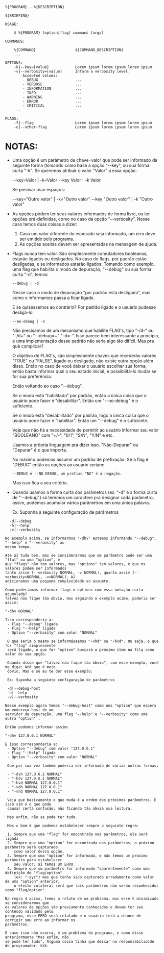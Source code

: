 ```
%{PROGRAM} - %{DESCRIPTION}

${BRIEFING}

USAGE:

    $ %{PROGRAM} [option|flag] command [args]

COMMANDS:

    %{COMMAND}                  ${COMMAND_DESCRIPTION}
    ...

OPTIONS:
    -k|--key=[value]            Lorem ipsum lorem ipsum lorem ipsum
    -v|--verbosity=[value]      Inform a verbosity level.
        Accepted values:
        - DEBUG                 ...
        - VERBOSE               ...
        - INFORMATION           ...
        - INFO                  ...
        - WARNING               ...
        - ERROR                 ...
        - CRITICAL              ...
    ...

FLAGS:
    -f|--flag                   Lorem ipsum lorem ipsum lorem ipsum
    -o|--other-flag             Lorem ipsum lorem ipsum lorem ipsum
```

# NOTAS:
  * Uma opção é um parâmetro de chave=valor que pode ser informado da seguinte forma (tomando como
    base a opção "--key", ou sua forma curta "-k". Se queremos atribuir o valor "Valor" a essa
    opção:
    
    --key=Valor | -k=Valor
    --key Valor | -k Valor
    
    Se precisar usar espaços:
    
    --key="Outro valor" | -k="Outro valor"
    --key "Outro valor" | -k "Outro valor"
    
  * As opções podem ter seus valores informados de forma livre, ou ter opções pré-definidas, como
    no caso da opção "--verbosity". Nesse caso temos duas coisas a dizer:
    
    1. Caso um valor diferente do esperado seja informado, um erro deve ser emitido pelo programa.
    2. As opções aceitas devem ser apresentadas na mensagem de ajuda.
    
  * Flags nunca tem valor. São simplesmente comutadores booleanos, estarão ligados ou desligados.
    No caso de flags, por padrão estão desligadas, e se informados estarão ligados. Tomando como
    exemplo, uma flag que habilita o modo de depuração, "--debug" ou sua forma curta "-d", temos:
    
    ```
    --debug | -d
    ```
    
    Nesse caso o modo de depuração "por padrão está desligado", mas como o informamos passa a ficar
    ligado.
    
    E se quiséssemos ao contrário? Por padrão ligado e o usuário pudesse desligá-lo.
    
    ```
    --no-debug | -n
    ```
    
    Não precisamos de um mecanismo que habilite FLAG's, tipo "-/d-" ou "-/d+" ou "--debug=+" "-d=-".
    Isso parece bem interessante a princípio, e uma implementação desse padrão não seria algo tão
    difícil. Mas pra quê complicar?
    
    O objetivo de FLAG's, são simplesmente chaves que receberão valores "TRUE" ou "FALSE", ligado ou
    desligado, não existe outra opção além disso. Então no caso de você deixar o usuário escolher
    sua forma, então basta informar qual o seu estado inicial, e possibilitá-lo mudar se for sua
    preferência.
    
    Então voltando ao caso "--debug".
    
    Se o modo está "habilitado" por padrão, então a única coisa que o usuário pode faser é "desabilitar".
    Então um "--no-debug" é o suficiente.
    
    Se o modo está "desabilitado" por padrão, logo a única coisa que o usuário pode fazer é "habilitar".
    Então um "--debug" é o suficiente.
    
    Veja que não há a necessidade de permitir ao usuário informar seu valor "BOOLEANO" com "+/-", "0/1",
    "S/N", "Y/N" e etc.
    
    Usamos a própria linguagem pra dizer isso. "Não-Depurar" ou "Depurar" é o que importa.
    
    No máximo podemos assumir um padrão de prefixação. Se a flag é "DEBUG" então as opções ao usuário
    seriam:
    
    ```
    --DEBUG e --NO-DEBUG, um prefixo "NO" é a negação.
    ```
    
    Mas isso fica a seu critério.
    
  * Quando usamos a forma curta dos parâmetros (ex: "-d" é a forma curta de "--debug") só teremos um
    caractere pra designar cada parâmetro, assim, podemos acumular vários parãmetros em uma única
	palavra.
	
	Ex: Suponha a seguinte configuração de parâmetros

  ```
    -d|--debug
    -h|--help
    -v|--verbosity
  ```
		
	No exemplo acima, se informarmos "-dhv" estamos informando "--debug", "--help" e "--verbosity" ao
	mesmo tempo.
	
	Até aí tudo bem, mas se considerarmos que um parâmetro pode ser uma "flat" ou uma "option", e
	que "flags" não tem valores, mas "options" tem valores, e que os valores podem ser informados
	tanto assim (--verbosity NORMAL, -v NORMAL), quanto assim (--verbosity=NORMAL, -v=NORMAL). Aí
	adicionamos uma pequena complexidade ao assumto.
	
	Como poderíamos informar flags e options com essa notação curta acumulada?
	Talvez não fique tão óbvio, mas seguindo o exemplo acima, poderia ser assim:
	
	"-dhv NORMAL"
	
	Isso corresponderia a:
	 - Flag "--debug" ligada
	 - Flag "--help" ligada
	 - Option "--verbosity" com valor "NORMAL"
	 
	 O que seria o mesmo se informássemos "-vhd" ou "-hvd". Ou seja, o que for "flag" simplesmente
	 será ligado, o que for "option" buscará o próximo item na fila como valor de sua opção.
	 
	 Quando disse que "talvez não fique tão óbvio", com esse exemplo, você me diga: Até que é meio
	 óbvio. Mas e se eu te der esse exemplo:
	 
	 Ex: Suponha a seguinte configuração de parâmetros
   
   ```
    -d|--debug-host
    -h|--help
    -v|--verbosity
   ```
		
	Nesse exemplo agora temos "--debug-host" como uma "option" que espera um endereço host de um
	servidor de depuração, uma flag "--help" e "--verbosity" como uma outra "option" .
	
	Então podemos informar assim:
	
	"-dhv 127.0.0.1 NORMAL"
	
	E isso corresponderia a:
	 - Option "--debug" com valor "127.0.0.1"
	 - Flag "--help" ligada
	 - Option "--verbosity" com valor "NORMAL"
	 
	 Que por sua vez também poderia ser informado de várias outras formas:
	 
	 - "-dvh 127.0.0.1 NORMAL"
	 - "-hdv 127.0.0.1 NORMAL"
	 - "-hvd NORMAL 127.0.0.1"
	 - "-vdh NORMAL 127.0.0.1"
	 - "-vhd NORMAL 127.0.0.1"
	 
	 Veja que basicamente o que muda é a ordem dos próximos parâmetros. E isso sim é o que pode
	 causar certa confusão, não ficando tão óbvia sua leitura.
	 
	 Mas enfim, não se pode ter tudo.
	 
	 Mas o bom é que podemos estabelecer sempre a seguinte regra:
	 
	 1. Sempre que uma "flag" for encontrada nos parâmetros, ela será ligada
	 2. Sempre que uma "option" for encontrada nos parâmetros, o próximo parâmetro será capturado
	    como valor dessa opção.
	 3. Sempre que uma "option" for informada, e não temos um próximo parâmetro para estabelecer
	    seu valor, aí temos um ERRO.
	 4. Sempre que um parâmetro for informado "aparentemente" como uma definição de "flag/option"
	    (ex: "-xyz") mas que tenha sido capturado erradamente como valor de uma "option" anterior,
		o efeito colateral será que tais parâmetros não serão reconhecidos como "flag/option".
		
	Na regra 4 acima, temos o relato de um problema, mas esse é minimizado se considerarmos que
	os valores de opções são previamente conhecidos e devem ter seu conteúdo validado pelo
	programa, esse ERRO será relatado e o usuário terá a chance de corrigir seu erro ao informar os
	parâmetros.
	
	E caso isso não ocorra, é um problema do programa, e como disse anteriormente "Mas enfim, não
	se pode ter tudo". Alguma coisa tinha que deixar na responsabilidade do programador. kkk.
	
